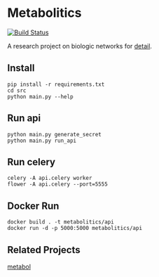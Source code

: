 # Metabolitics

[![Build Status](https://travis-ci.org/MuhammedHasan/metabolitics.svg?branch=master)](https://travis-ci.org/MuhammedHasan/metabolitics)

A research project on biologic networks for [detail](http://biodb.sehir.edu.tr/Home/Project/2).

## Install

```
pip install -r requirements.txt
cd src
python main.py --help
```

## Run api

```
python main.py generate_secret
python main.py run_api
```

## Run celery

```
celery -A api.celery worker
flower -A api.celery --port=5555
```

## Docker Run

```
docker build . -t metabolitics/api
docker run -d -p 5000:5000 metabolitics/api
```

## Related Projects

[metabol](https://github.com/MuhammedHasan/metabol)
